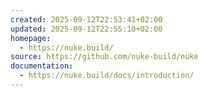 ```yaml
---
created: 2025-09-12T22:53:41+02:00
updated: 2025-09-12T22:55:10+02:00
homepage:
  - https://nuke.build/
source: https://github.com/nuke-build/nuke
documentation:
  - https://nuke.build/docs/introduction/
---
```

